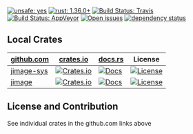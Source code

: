 [![unsafe: yes](https://img.shields.io/github/search/MaulingMonkey/jimage/unsafe%2bextension%3Ars?color=yellow&label=unsafe)](https://github.com/MaulingMonkey/jimage/search?q=unsafe+extension%3Ars)
[![rust: 1.36.0+](https://img.shields.io/badge/rust-1.36.0%2B-green.svg)](https://gist.github.com/MaulingMonkey/c81a9f18811079f19326dac4daa5a359#minimum-supported-rust-versions-msrv)
[![Build Status: Travis](https://travis-ci.org/MaulingMonkey/jimage.svg)](https://travis-ci.org/MaulingMonkey/jimage)
[![Build Status: AppVeyor](https://img.shields.io/appveyor/ci/MaulingMonkey/jimage)](https://ci.appveyor.com/project/MaulingMonkey/jimage)
[![Open issues](https://img.shields.io/github/issues-raw/MaulingMonkey/jimage.svg)](https://github.com/MaulingMonkey/jimage/issues)
[![dependency status](https://deps.rs/repo/github/MaulingMonkey/jimage/status.svg)](https://deps.rs/repo/github/MaulingMonkey/jimage)

## Local Crates

| [github.com](https://github.com)  | [crates.io](https://crates.io)    | [docs.rs](https://docs.rs)    | License   |
| --------------------------------- | --------------------------------- | ----------------------------- | --------- |
| [jimage-sys](https://github.com/MaulingMonkey/jimage/tree/master/jimage-sys)  | [![Crates.io](https://img.shields.io/crates/v/jimage-sys.svg)](https://crates.io/crates/jimage-sys)   | [![Docs](https://docs.rs/jimage-sys/badge.svg)](https://docs.rs/jimage-sys/)  | [![License](https://img.shields.io/crates/l/jimage-sys.svg)](https://github.com/MaulingMonkey/jimage)
| [jimage](https://github.com/MaulingMonkey/jimage/tree/master/jimage)          | [![Crates.io](https://img.shields.io/crates/v/jimage.svg)](https://crates.io/crates/jimage)           | [![Docs](https://docs.rs/jimage/badge.svg)](https://docs.rs/jimage/)          | [![License](https://img.shields.io/crates/l/jimage.svg)](https://github.com/MaulingMonkey/jimage)

## License and Contribution

See individual crates in the github.com links above
